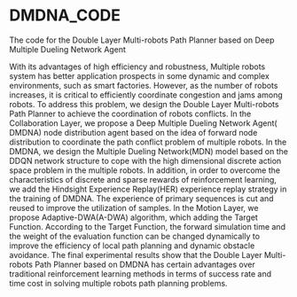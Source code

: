 # DMDNA_CODE
The code for the Double Layer Multi-robots Path Planner based on Deep Multiple Dueling Network Agent

With its advantages of high efficiency and robustness, Multiple robots system has better application prospects in some dynamic and complex environments, such as smart factories. However, as the number of robots increases, it is critical to efficiently coordinate congestion and jams among robots. To address this problem, we design the Double Layer Multi-robots Path Planner to achieve the coordination of robots conflicts. In the Collaboration Layer, we propose a Deep Multiple Dueling Network Agent( DMDNA) node distribution agent based on the idea of forward node distribution to coordinate the path conflict problem of multiple robots. In the DMDNA, we design the Multiple Dueling Network(MDN) model based on the DDQN network structure to cope with the high dimensional discrete action space problem in the multiple robots. In addition, in order to overcome the characteristics of discrete and sparse rewards of reinforcement learning, we add the Hindsight Experience Replay(HER) experience replay strategy in the training of DMDNA. The experience of primary sequences is cut and reused to improve the utilization of samples. In the Motion Layer, we propose Adaptive-DWA(A-DWA) algorithm, which adding the Target Function. According to the Target Function, the forward simulation time and the weight of the evaluation function 
can be changed dynamically to improve the efficiency of local path planning and dynamic obstacle avoidance. The final experimental results show that the Double Layer Multi-robots Path Planner based on DMDNA has certain advantages over traditional reinforcement learning methods in terms of success rate and time cost in solving multiple robots path planning problems.
